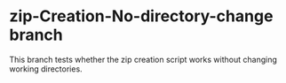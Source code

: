 # zip-Creation-No-directory-change branch
This branch tests whether the zip creation script works without changing working directories.
